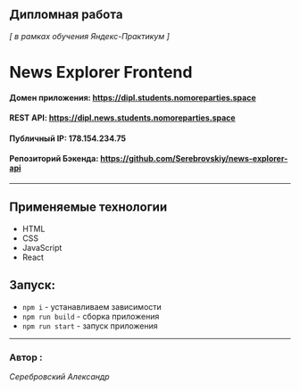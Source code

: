 ## Дипломная работа
*[ в рамках обучения Яндекс-Практикум ]* 


# News Explorer Frontend

#### Домен приложения: https://dipl.students.nomoreparties.space
#### REST API: https://dipl.news.students.nomoreparties.space
#### Публичный IP: 178.154.234.75
#### Репозиторий Бэкенда: https://github.com/Serebrovskiy/news-explorer-api

---

## Применяемые технологии

* HTML
* CSS
* JavaScript
* React


## Запуск:

* `npm i` - устанавливаем зависимости
* `npm run build` - сборка приложения
* `npm run start` - запуск приложения

---

 ### Автор :
 *Серебровский Александр*
